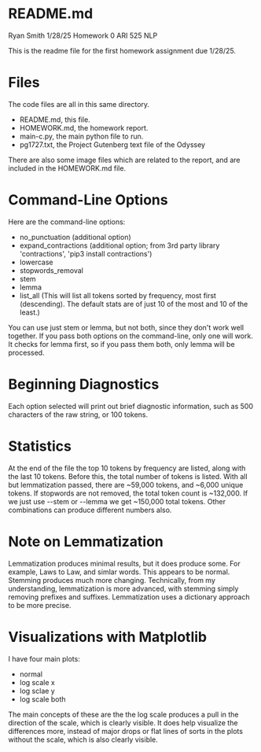 # README.md
Ryan Smith
1/28/25
Homework 0
ARI 525 NLP

This is the readme file for the first homework assignment due 1/28/25.

# Files
The code files are all in this same directory.

- README.md, this file.
- HOMEWORK.md, the homework report.
- main-c.py, the main python file to run.
- pg1727.txt, the Project Gutenberg text file of the Odyssey

There are also some image files which are related to the report, and are included in the HOMEWORK.md file.

# Command-Line Options
Here are the command-line options:

- no_punctuation (additional option)
- expand_contractions (additional option; from 3rd party library 'contractions', 'pip3 install contractions')
- lowercase
- stopwords_removal
- stem
- lemma
- list_all (This will list all tokens sorted by frequency, most first (descending). The default stats are of just 10 of the most and 10 of the least.)

You can use just stem or lemma, but not both, since they don't work well together.  If you pass both options on the command-line, only one will work.  It checks for lemma first, so if you pass them both, only lemma will be processed.

# Beginning Diagnostics
Each option selected will print out brief diagnostic information, such as 500 characters of the raw string, or 100 tokens.

# Statistics
At the end of the file the top 10 tokens by frequency are listed, along with the last 10 tokens.  Before this, the total number of tokens is listed.  With all but lemmatization passed, there are ~59,000 tokens, and ~6,000 unique tokens.  If stopwords are not removed, the total token count is ~132,000.  If we just use --stem or --lemma we get ~150,000 total tokens.  Other combinations can produce different numbers also.

# Note on Lemmatization
Lemmatization produces minimal results, but it does produce some.  For example, Laws to Law, and simlar words.  This appears to be normal.  Stemming produces much more changing.  Technically, from my understanding, lemmatization is more advanced, with stemming simply removing prefixes and suffixes.  Lemmatization uses a dictionary approach to be more precise.

# Visualizations with Matplotlib
I have four main plots:

- normal
- log scale x
- log sclae y
- log scale both

The main concepts of these are the the log scale produces a pull in the direction of the scale, which is clearly visible.  It does help visualize the differences more, instead of major drops or flat lines of sorts in the plots without the scale, which is also clearly visible.